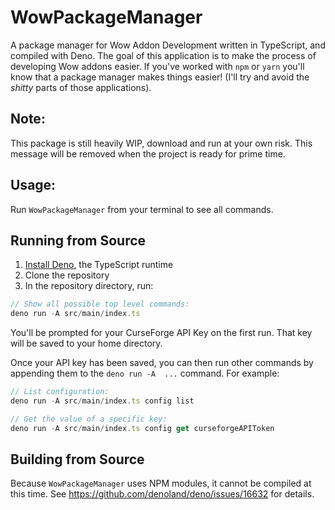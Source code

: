 # WowPackageManager

A package manager for Wow Addon Development written in TypeScript, and compiled with Deno. The goal of this application is to make the process of developing Wow addons easier. If you've worked with `npm` or `yarn` you'll know that a package manager makes things easier! (I'll try and avoid the _shitty_ parts of those applications).

## Note:
This package is still heavily WIP, download and run at your own risk. This message will be removed when the project is ready for prime time.

## Usage:
Run `WowPackageManager` from your terminal to see all commands.

## Running from Source
1. [Install Deno](https://deno.land/manual@v1.28.2/getting_started/installation), the TypeScript runtime
2. Clone the repository
3. In the repository directory, run:

```javascript
// Show all possible top level commands:
deno run -A src/main/index.ts
```

You'll be prompted for your CurseForge API Key on the first run. That key will be saved to your home directory.

Once your API key has been saved, you can then run other commands by appending them to the `deno run -A  ...` command. For example:

```javascript
// List configuration:
deno run -A src/main/index.ts config list

// Get the value of a specific key:
deno run -A src/main/index.ts config get curseforgeAPIToken
```

## Building from Source
Because `WowPackageManager` uses NPM modules, it cannot be compiled at this time. See https://github.com/denoland/deno/issues/16632 for details.